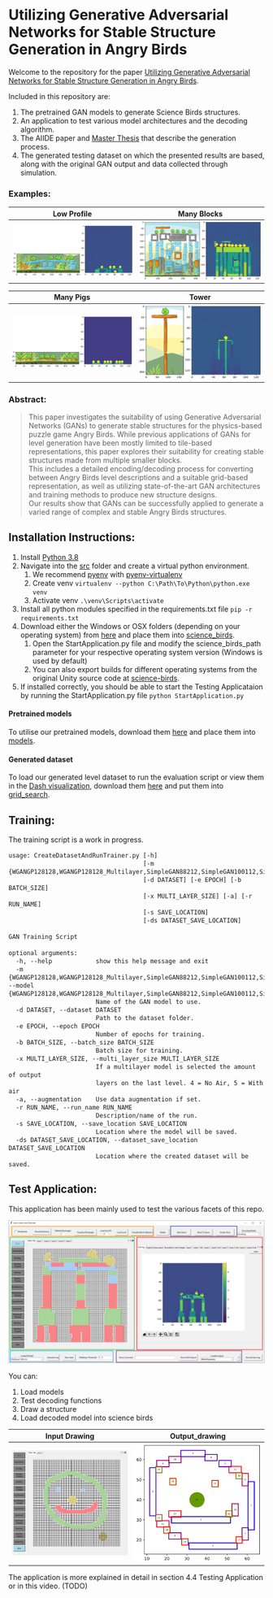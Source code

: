 
# Utilizing Generative Adversarial Networks for Stable Structure Generation in Angry Birds

Welcome to the repository for the paper [Utilizing Generative Adversarial Networks for Stable Structure Generation in Angry Birds](./AIIDE_Utilizing-Generative-Adversarial-Networks-for-Stable-Structure-Generation-in-Angry-Birds.pdf).

Included in this repository are:   
1. The pretrained GAN models to generate Science Birds structures.
2. An application to test various model architectures and the decoding algorithm.
3. The AIIDE paper and [Master Thesis](./Frederic_Abraham-Master_Thesis-Stable__Structure_Generation_with_GANs-signed.pdf) that describe the generation process.
4. The generated testing dataset on which the presented results are based, along with the original GAN output and data collected through simulation.

### Examples:

| Low Profile | Many Blocks |
|------------|------------------------------------------------|
| ![Low Profile](./images/created_structures/LowProfile/1_low_profile_page_0.png) | ![Many Blocks](./images/created_structures/NoBlocksDestroyedMostBlocks/0_block_new_page_0.png) |

| Many Pigs | Tower |
|------------|------------------------------------------------|
| ![Many Pigs](./images/created_structures/PigAmount/23_pig_amount_new_page_0.png) | ![Tower](./images/created_structures/Tower/1_towers_page_0.png) |

### Abstract:  
> This paper investigates the suitability of using Generative Adversarial Networks (GANs) to generate stable structures for the physics-based puzzle game Angry Birds. 
> While previous applications of GANs for level generation have been mostly limited to tile-based representations, this paper explores their suitability for creating stable structures made from multiple smaller blocks.   
> This includes a detailed encoding/decoding process for converting between Angry Birds level descriptions and a suitable grid-based representation, as well as utilizing state-of-the-art GAN architectures and training methods to produce new structure designs.  
> Our results show that GANs can be successfully applied to generate a varied range of complex and stable Angry Birds structures. 

## Installation Instructions:

1. Install [Python 3.8](https://www.python.org/downloads/release/python-380/)
1. Navigate into the [src](./src/) folder and create a virtual python environment.
   1. We recommend [pyenv](https://github.com/pyenv/pyenv) with [pyenv-virtualenv](https://github.com/pyenv/pyenv-virtualenv)
   1. Create venv `virtualenv --python C:\Path\To\Python\python.exe venv`
   1. Activate venv `.\venv\Scripts\activate`
1. Install all python modules specified in the requirements.txt file `pip -r requirements.txt`
1. Download either the Windows or OSX folders (depending on your operating system) from [here](https://drive.google.com/drive/folders/1CG9PXbvpv-ICWu9aTqlYnBe6eqvWCU6R?usp=drive_link) and place them into [science_birds](./src/resources/science_birds/).
   1. Open the StartApplication.py file and modify the science_birds_path parameter for your respective operating system version (Windows is used by default)
   1. You can also export builds for different operating systems from the original Unity source code at [science-birds](https://github.com/Blaxzter/science-birds).
1. If installed correctly, you should be able to start the Testing Applicataion by running the StartApplication.py file `python StartApplication.py`

#### Pretrained models 
To utilise our pretrained models, download them [here](https://drive.google.com/drive/folders/1veidxtf0s1Lwqk-Qj7wzvI2z9Rd3jzRf?usp=drive_link) and place them into [models](./models/).   

#### Generated dataset
To load our generated level dataset to run the evaluation script or view them in the [Dash visualization](https://dash.plotly.com/), download them [here](https://drive.google.com/drive/folders/1ob5ER3G-tJsDz0ypG5nax6Yq6ao4jkSA?usp=drive_link) and put them into [grid_search](./src/resources/data/eval/grid_search/).

## Training:

The training script is a work in progress.

```
usage: CreateDatasetAndRunTrainer.py [-h]
                                     [-m {WGANGP128128,WGANGP128128_Multilayer,SimpleGAN88212,SimpleGAN100112,SimpleGAN100116}]
                                     [-d DATASET] [-e EPOCH] [-b BATCH_SIZE]
                                     [-x MULTI_LAYER_SIZE] [-a] [-r RUN_NAME]
                                     [-s SAVE_LOCATION]
                                     [-ds DATASET_SAVE_LOCATION]

GAN Training Script

optional arguments:
  -h, --help            show this help message and exit
  -m {WGANGP128128,WGANGP128128_Multilayer,SimpleGAN88212,SimpleGAN100112,SimpleGAN100116}, --model {WGANGP128128,WGANGP128128_Multilayer,SimpleGAN88212,SimpleGAN100112,SimpleGAN100116}
                        Name of the GAN model to use.
  -d DATASET, --dataset DATASET
                        Path to the dataset folder.
  -e EPOCH, --epoch EPOCH
                        Number of epochs for training.
  -b BATCH_SIZE, --batch_size BATCH_SIZE
                        Batch size for training.
  -x MULTI_LAYER_SIZE, --multi_layer_size MULTI_LAYER_SIZE
                        If a multilayer model is selected the amount of output
                        layers on the last level. 4 = No Air, 5 = With air
  -a, --augmentation    Use data augmentation if set.
  -r RUN_NAME, --run_name RUN_NAME
                        Description/name of the run.
  -s SAVE_LOCATION, --save_location SAVE_LOCATION
                        Location where the model will be saved.
  -ds DATASET_SAVE_LOCATION, --dataset_save_location DATASET_SAVE_LOCATION
                        Location where the created dataset will be saved.

```

## Test Application:

This application has been mainly used to test the various facets of this repo.

![Application](./images/application/FullSizeApplication.png)

You can:
1. Load models
1. Test decoding functions
1. Draw a structure
1. Load decoded model into science birds

| Input Drawing | Output_drawing |
|------------|------------------------------------------------|
| ![Input Drawing](./images/application/Smily.png) | ![Output_drawing](./images/application/SmilyDecoded.png) |

The application is more explained in detail in section 4.4 Testing Application or in this video. (TODO)
